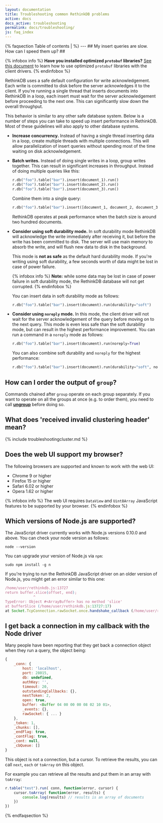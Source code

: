 ```yaml
---
layout: documentation
title: Troubleshooting common RethinkDB problems
active: docs
docs_active: troubleshooting 
permalink: docs/troubleshooting/
js: faq_index
---
```

<div id="faqcontents"></div>
{% faqsection Table of contents | %}
---
## My insert queries are slow. How can I speed them up? ##

{% infobox info %}
__Have you installed optimized `protobuf` libraries?__ [See this
document](/docs/driver-performance/) to learn how to use optimized
`protobuf` libraries with the client drivers.
{% endinfobox %}

RethinkDB uses a safe default configuration for write
acknowledgement. Each write is committed to disk before the server
acknowledges it to the client. If you're running a single thread that
inserts documents into RethinkDB in a loop, each insert must wait for
the server acknowledgement before proceeding to the next one. This can
significantly slow down the overall throughput.

This behavior is similar to any other safe database system. Below is a
number of steps you can take to speed up insert performance in
RethinkDB. Most of these guidelines will also apply to other database
systems.

- __Increase concurrency.__ Instead of having a single thread
  inserting data in a loop, create multiple threads with multiple
  connections. This will allow parallelization of insert queries
  without spending most of the time waiting on disk acknowledgement.

- __Batch writes.__ Instead of doing single writes in a loop, group
  writes together. This can result in significant increases in
  throughput. Instead of doing multiple queries like this:

   ```python
   r.db("foo").table("bar").insert(document_1).run()
   r.db("foo").table("bar").insert(document_2).run()
   r.db("foo").table("bar").insert(document_3).run()
   ```
   Combine them into a single query:

   ```python
   r.db("foo").table("bar").insert([document_1, document_2, document_3]).run()
   ```

   RethinkDB operates at peak performance when the batch size is
   around two hundred documents.

- __Consider using soft durability mode.__ In soft durability mode
  RethinkDB will acknowledge the write immediately after receiving it,
  but before the write has been committed to disk. The server will use
  main memory to absorb the write, and will flush new data to disk in
  the background.

  This mode is __not as safe__ as the default hard durability mode. If
  you're writing using soft durability, a few seconds worth of data
  might be lost in case of power failure.

  {% infobox info %}
  __Note:__ while some data may be lost in case of power failure in soft
  durability mode, the RethinkDB database will not get corrupted.
  {% endinfobox %}

  You can insert data in soft durability mode as follows:

  ```python
  r.db("foo").table("bar").insert(document).run(durability="soft")
  ```

- __Consider using `noreply` mode.__ In this mode, the client driver
  will not wait for the server acknowledgement of the query before
  moving on to the next query. This mode is even less safe than the
  soft durability mode, but can result in the highest performance
  improvement. You can run a command in a `noreply` mode as follows:

  ```python
  r.db("foo").table("bar").insert(document).run(noreply=True)
  ```

  You can also combine soft durability and `noreply` for the highest
  performance:

  ```python
  r.db("foo").table("bar").insert(document).run(durability="soft", noreply=True)
  ```
## How can I order the output of `group`? ##

Commands chained after `group` operate on each group separately.  If
you want to operate on all the groups at once (e.g. to order them),
you need to call [**ungroup**](/api/python/ungroup/) before doing so.

## What does 'received invalid clustering header' mean? ##

{% include troubleshootingcluster.md %}

## Does the web UI support my browser? ##

The following browsers are supported and known to work with the web
UI:

- Chrome 9 or higher
- Firefox 15 or higher
- Safari 6.02 or higher
- Opera 1.62 or higher

{% infobox info %}
The web UI requires `DataView` and `Uint8Array` JavaScript features to
be supported by your browser.
{% endinfobox %}

## Which versions of Node.js are supported? ##

The JavaScript driver currently works with Node.js versions 0.10.0 and
above. You can check your node version as follows:

```
node --version
```

You can upgrade your version of Node.js via `npm`:

```
sudo npm install -g n
```

If you're trying to run the RethinkDB JavaScript driver on an older
version of Node.js, you might get an error similar to this one:

```js
/home/user/rethinkdb.js:13727
return buffer.slice(offset, end);
             ^
TypeError: Object #<ArrayBuffer> has no method 'slice'
at bufferSlice (/home/user/rethinkdb.js:13727:17)
at Socket.TcpConnection.rawSocket.once.handshake_callback (/home/user/rethinkdb.js:13552:26)
```

## I get back a connection in my callback with the Node driver ##

Many people have been reporting that they get back a connection object when they
run a query, the object being:

```js
{
    _conn: {
        host: 'localhost',
        port: 28015,
        db: undefined,
        authKey: '',
        timeout: 20,
        outstandingCallbacks: {},
        nextToken: 2,
        open: true,
        buffer: <Buffer 04 00 00 00 08 02 10 01>,
        _events: {},
        rawSocket: { ... }
    },
    _token: 1,
    _chunks: [],
    _endFlag: true,
    _contFlag: true,
    _cont: null,
    _cbQueue: []
}
```

This object is not a connection, but a cursor. To retrieve the results, you can
call `next`, `each` or `toArray` on this object.

For example you can retrieve all the results and put them in an array with
`toArray`:

```js
r.table("test").run( conn, function(error, cursor) {
    cursor.toArray( function(error, results) {
        console.log(results) // results is an array of documents
    })
})
```

{% endfaqsection %}
